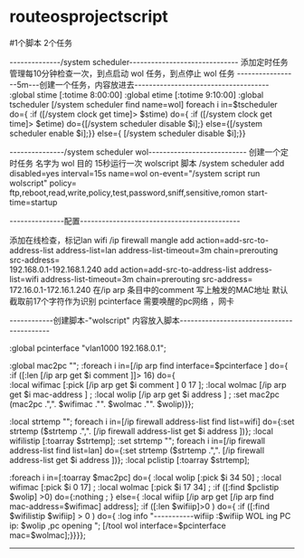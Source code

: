# routeosprojectscript
#1个脚本 2个任务

--------------/system scheduler------------------------------
添加定时任务管理每10分钟检查一次，到点启动 wol 任务，到点停止 wol 任务
-----------------5m---创建一个任务，内容放进去-------------------------------------
:global stime [:totime 8:00:00]
:global etime [:totime 9:10:00]
:global tscheduler [/system scheduler find name=wol]
foreach i in=$tscheduler do={
    :if ([/system clock get time]> $stime) do={
        :if ([/system clock get time]> $etime) do={[/system scheduler disable $i];} else={[/system scheduler enable $i];}} else={
    [/system scheduler disable $i];}}
    
---------------/system scheduler wol---------------------------
创建一个定时任务 名字为 wol  目的 15秒运行一次  wolscript 脚本 
/system scheduler add disabled=yes interval=15s name=wol on-event="/system script run wolscript" policy=\
    ftp,reboot,read,write,policy,test,password,sniff,sensitive,romon start-time=startup
    
---------------配置--------------------------------------------

添加在线检查，标记lan   wifi
/ip firewall mangle
add action=add-src-to-address-list address-list=lan address-list-timeout=3m chain=prerouting src-address=\
    192.168.0.1-192.168.1.240
add action=add-src-to-address-list address-list=wifi address-list-timeout=3m chain=prerouting src-address=\
    172.16.0.1-172.16.1.240
在/ip arp 条目中的comment 写上触发的MAC地址 默认截取前17个字符作为识别
pcinterface  需要唤醒的pc网络 ，网卡

------------创建脚本-"wolscript" 内容放入脚本------------------------------------------

:global pcinterface "vlan1000 192.168.0.1";

:global mac2pc "";
:foreach i in=[/ip arp find interface=$pcinterface ] do={
:if ([:len [/ip arp get $i comment ]]> 16) do={   
:local wifimac [:pick [/ip arp get $i comment ] 0 17 ];
:local wolmac  [/ip arp get $i mac-address ] ;
:local wolip  [/ip arp get $i address ] ;
:set mac2pc (mac2pc .",". $wifimac  ."". $wolmac ."". $wolip)}};

:local strtemp "";
foreach i in=[/ip firewall address-list find list=wifi] do={:set strtemp ($strtemp .",". [/ip firewall address-list get $i address ])};
:local wifilistip [:toarray $strtemp];
:set strtemp "";
foreach i in=[/ip firewall address-list find list=lan] do={:set strtemp ($strtemp .",". [/ip firewall address-list get $i address ])};
:local pclistip [:toarray $strtemp];

:foreach i in=[:toarray $mac2pc] do={
:local wolip [:pick $i 34 50] ;
:local wifimac [:pick $i 0 17] ;
:local wolmac [:pick $i 17 34] ;
:if ([:find $pclistip $wolip] >0) do={:nothing ;
}  else={
:local wifiip [/ip arp get [/ip arp find mac-address=$wifimac] address];
:if ([:len $wifiip]>0 ) do={
:if ([:find $wifilistip $wifiip] > 0 ) do={
:log info "-----------wifiip :$wifiip  WOL ing  PC ip: $wolip ,pc opening  ";
[/tool wol interface=$pcinterface mac=$wolmac];}}}};

-----------------------------
